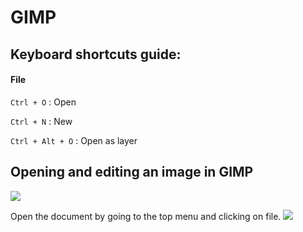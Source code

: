# GIMP

## Keyboard shortcuts guide:


#### File
``` Ctrl + O ``` : Open

``` Ctrl + N ``` : New

``` Ctrl + Alt + O ``` : Open as layer

## Opening and editing an image in GIMP

![](gimp0_open.png)

Open the document by going to the top menu and clicking on file.
![](gimp2_open.png)
